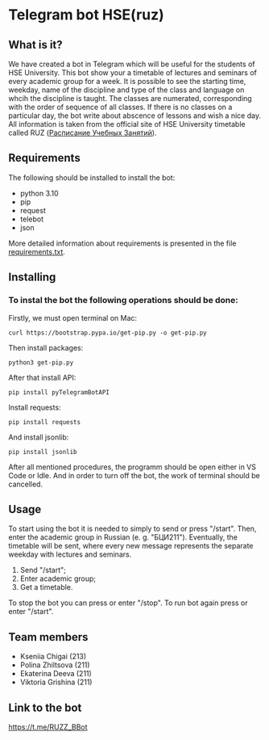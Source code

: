 # Telegram bot HSE(ruz)
## What is it?
We have created a bot in Telegram which will be useful for the students of HSE University. This bot show your a timetable of lectures and seminars of every academic group for a week. It is possible to see the starting time, weekday, name of the discipline and type of the class and language on whcih the discipline is taught. The classes are numerated, corresponding with the order of sequence of all classes. If there is no classes on a particular day, the bot write about abscence of lessons and wish a nice day. All information is taken from the official site of HSE University timetable called RUZ ([Расписание Учебных Занятий](https://ruz.hse.ru/)).
## Requirements
The following should be installed to install the bot: 
- python 3.10
- pip
- request 
- telebot 
- json 

More detailed information about requirements is presented in the file [requirements.txt](https://github.com/kseniiachigai/Project/blob/main/requirements.txt).
## Installing
### To instal the bot the following operations should be done:
Firstly, we must open terminal on Mac:
```
curl https://bootstrap.pypa.io/get-pip.py -o get-pip.py
```
Then install packages:
```
python3 get-pip.py
```
After that install API:
```
pip install pyTelegramBotAPI
```
Install requests:
```
pip install requests
```
And install jsonlib:
```
pip install jsonlib
```
After all mentioned procedures, the programm should be open either in VS Code or Idle. And in order to turn off the bot, the work of terminal should be cancelled.
## Usage 
To start using the bot it is needed to simply to send or press "/start". Then, enter the academic group in Russian (e. g. "БЦИ211"). Eventually, the timetable will be sent, where every new message represents the separate weekday with lectures and seminars.
1. Send "/start";
2. Enter academic group;
3. Get a timetable.

To stop the bot you can press or enter "/stop". To run bot again press or enter "/start".
## Team members
- Kseniia Chigai (213)
- Polina Zhiltsova (211)
- Ekaterina Deeva (211)
- Viktoria Grishina (211)
## Link to the bot
https://t.me/RUZZ_BBot
